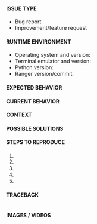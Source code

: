 <!-- Provide a descriptive summary of the issue in the title above -->
<!-- First verify that the issue hasn't already been reported -->
<!-- Also test if the latest release and master branch are affected too -->

#### ISSUE TYPE
<!-- Pick one and delete the rest -->
- Bug report
- Improvement/feature request

#### RUNTIME ENVIRONMENT
<!-- Details of your runtime environment -->
- Operating system and version: 
- Terminal emulator and version: 
- Python version: 
- Ranger version/commit: 

#### EXPECTED BEHAVIOR
<!-- Bug: What should happen? -->
<!-- Request: How should it work? -->


#### CURRENT BEHAVIOR
<!-- Bug: How is it different from the expected behavior? -->
<!-- Request: How does it change the current behavior? -->


#### CONTEXT
<!-- How has this issue affected you? -->
<!-- What are you trying to accomplish? -->


#### POSSIBLE SOLUTIONS
<!-- Bug: How should it be fixed? -->
<!-- Request: How should it be implemented? -->


#### STEPS TO REPRODUCE<!-- For bugs -->
<!-- List unambiguous steps to reproduce the bug -->
1. 
2. 
3. 
4. 
5. 

#### TRACEBACK<!-- For crashes -->
<!-- Run ranger in debug mode -->
<!-- Paste between quotes -->
```

```

#### IMAGES / VIDEOS<!-- Only if relevant -->
<!-- Link or embed images and videos of screenshots, sketches etc. -->
